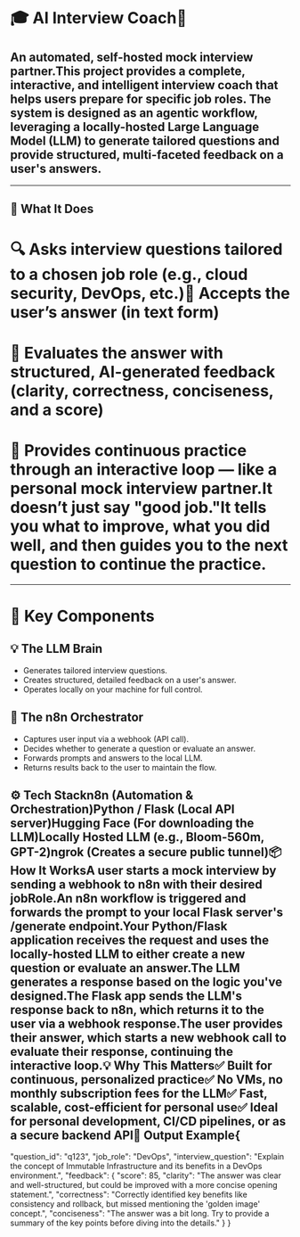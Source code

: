 # 🎓 AI Interview Coach🤖 
## An automated, self-hosted mock interview partner.This project provides a complete, interactive, and intelligent interview coach that helps users prepare for specific job roles. The system is designed as an agentic workflow, leveraging a locally-hosted Large Language Model (LLM) to generate tailored questions and provide structured, multi-faceted feedback on a user's answers.

---


## 🚀 What It Does  
# 🔍 Asks interview questions tailored to a chosen job role (e.g., cloud security, DevOps, etc.)🧠 Accepts the user’s answer (in text form)
# 🧬 Evaluates the answer with structured, AI-generated feedback (clarity, correctness, conciseness, and a score)
# 📄 Provides continuous practice through an interactive loop — like a personal mock interview partner.It doesn’t just say "good job."It tells you what to improve, what you did well, and then guides you to the next question to continue the practice.

---

# 🧠 Key Components

## 💡 The LLM Brain
+ Generates tailored interview questions.
+ Creates structured, detailed feedback on a user's answer.
+ Operates locally on your machine for full control.
  
## 🧩 The n8n Orchestrator
+ Captures user input via a webhook (API call).
+ Decides whether to generate a question or evaluate an answer.
+ Forwards prompts and answers to the local LLM.
+ Returns results back to the user to maintain the flow.

  
## ⚙️ Tech Stackn8n (Automation & Orchestration)Python / Flask (Local API server)Hugging Face (For downloading the LLM)Locally Hosted LLM (e.g., Bloom-560m, GPT-2)ngrok (Creates a secure public tunnel)📦 How It WorksA user starts a mock interview by sending a webhook to n8n with their desired jobRole.An n8n workflow is triggered and forwards the prompt to your local Flask server's /generate endpoint.Your Python/Flask application receives the request and uses the locally-hosted LLM to either create a new question or evaluate an answer.The LLM generates a response based on the logic you've designed.The Flask app sends the LLM's response back to n8n, which returns it to the user via a webhook response.The user provides their answer, which starts a new webhook call to evaluate their response, continuing the interactive loop.💡 Why This Matters✅ Built for continuous, personalized practice✅ No VMs, no monthly subscription fees for the LLM✅ Fast, scalable, cost-efficient for personal use✅ Ideal for personal development, CI/CD pipelines, or as a secure backend API📁 Output Example{
 "question_id": "q123",
 "job_role": "DevOps",
 "interview_question": "Explain the concept of Immutable Infrastructure and its benefits in a DevOps environment.",
 "feedback": {
  "score": 85,
  "clarity": "The answer was clear and well-structured, but could be improved with a more concise opening statement.",
  "correctness": "Correctly identified key benefits like consistency and rollback, but missed mentioning the 'golden image' concept.",
  "conciseness": "The answer was a bit long. Try to provide a summary of the key points before diving into the details."
 }
}
